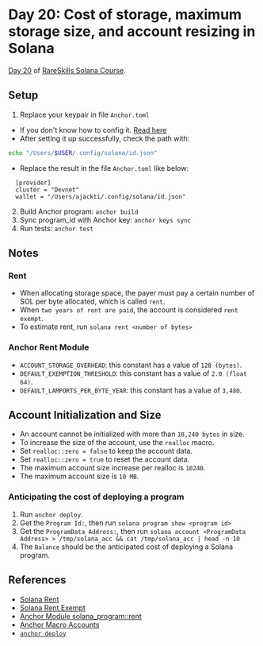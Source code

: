 # Day 20: Cost of storage, maximum storage size, and account resizing in Solana

[Day 20](https://www.rareskills.io/post/solana-account-rent) of [RareSkills Solana Course](https://www.rareskills.io/solana-tutorial).

## Setup

1. Replace your keypair in file `Anchor.toml`

- If you don't know how to config it. [Read here](https://solana.com/developers/guides/getstarted/setup-local-development)
- After setting it up successfully, check the path with:

```bash
echo "/Users/$USER/.config/solana/id.json"
```

- Replace the result in the file `Anchor.toml` like below:

```
  [provider]
  cluster = "Devnet"
  wallet = "/Users/ajackti/.config/solana/id.json"
```

2. Build Anchor program: `anchor build`
3. Sync program_id with Anchor key: `anchor keys sync`
4. Run tests: `anchor test`

## Notes

### Rent

- When allocating storage space, the payer must pay a certain number of SOL per byte allocated, which is called `rent`.
- When `two years of rent are paid`, the account is considered `rent exempt`.
- To estimate rent, run `solana rent <number of bytes>`

### Anchor Rent Module

- `ACCOUNT_STORAGE_OVERHEAD`: this constant has a value of `128 (bytes)`.
- `DEFAULT_EXEMPTION_THRESHOLD`: this constant has a value of `2.0 (float 64)`.
- `DEFAULT_LAMPORTS_PER_BYTE_YEAR`: this constant has a value of `3,480`.

## Account Initialization and Size

- An account cannot be initialized with more than `10,240 bytes` in size.
- To increase the size of the account, use the `realloc` macro.
- Set `realloc::zero = false` to keep the account data.
- Set `realloc::zero = true` to reset the account data.
- The maximum account size increase per realloc is `10240`.
- The maximum account size is `10 MB`.

### Anticipating the cost of deploying a program

1. Run `anchor deploy`.
2. Get the `Program Id:`, then run `solana program show <program id>`
3. Get the `ProgramData Address:`, then run `solana account <ProgramData Address> > /tmp/solana_acc && cat /tmp/solana_acc | head -n 10`
4. The `Balance` should be the anticipated cost of deploying a Solana program.

## References

- [Solana Rent](https://solana.com/docs/core/rent)
- [Solana Rent Exempt](https://solana.com/docs/core/rent#rent-exempt)
- [Anchor Module solana_program::rent](https://docs.rs/solana-program/latest/solana_program/rent/index.html)
- [Anchor Macro Accounts](https://docs.rs/anchor-lang/latest/anchor_lang/derive.Accounts.html)
- [`anchor deploy`](https://www.anchor-lang.com/docs/cli#deploy)
